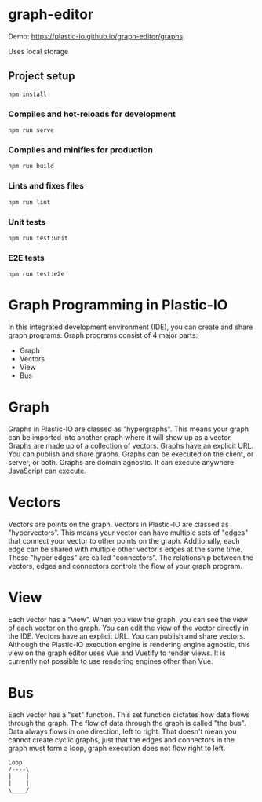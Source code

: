 # graph-editor

Demo: https://plastic-io.github.io/graph-editor/graphs

Uses local storage

## Project setup
```
npm install
```

### Compiles and hot-reloads for development
```
npm run serve
```

### Compiles and minifies for production
```
npm run build
```

### Lints and fixes files
```
npm run lint
```

### Unit tests
```
npm run test:unit
```

### E2E tests
```
npm run test:e2e
```

# Graph Programming in Plastic-IO

In this integrated development environment (IDE), you can create and share graph programs.  Graph programs consist of 4 major parts:

* Graph
* Vectors
* View
* Bus

# Graph

Graphs in Plastic-IO are classed as "hypergraphs".  This means your graph can be imported into another graph where it will show up as a vector.  Graphs are made up of a collection of vectors.  Graphs have an explicit URL.  You can publish and share graphs.  Graphs can be executed on the client, or server, or both.  Graphs are domain agnostic.  It can execute anywhere JavaScript can execute.

# Vectors

Vectors are points on the graph.  Vectors in Plastic-IO are classed as "hypervectors".  This means your vector can have multiple sets of "edges" that connect your vector to other points on the graph.  Addtionally, each edge can be shared with multiple other vector's edges at the same time.  These "hyper edges" are called "connectors".  The relationship between the vectors, edges and connectors controls the flow of your graph program.

# View

Each vector has a "view".  When you view the graph, you can see the view of each vector on the graph.  You can edit the view of the vector directly in the IDE.  Vectors have an explicit URL.  You can publish and share vectors.  Although the Plastic-IO execution engine is rendering engine agnostic, this view on the graph editor uses Vue and Vuetify to render views.  It is currently not possible to use rendering engines other than Vue.

# Bus

Each vector has a "set" function. This set function dictates how data flows through the graph.  The flow of data through the graph is called "the bus".  Data always flows in one direction, left to right.  That doesn't mean you cannot create cyclic graphs, just that the edges and connectors in the graph must form a loop, graph execution does not flow right to left.

    Loop
    /----\
    |    |
    |    |
    \____/




